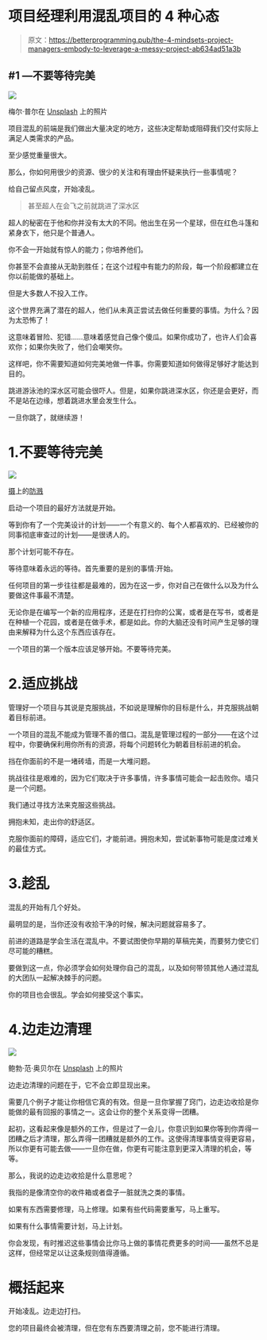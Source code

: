 # 项目经理利用混乱项目的 4 种心态

> 原文：<https://betterprogramming.pub/the-4-mindsets-project-managers-embody-to-leverage-a-messy-project-ab634ad51a3b>

## #1 —不要等待完美

![](img/cbde213a30799a045e9a8c5595f4df71.png)

梅尔·普尔在 [Unsplash](https://unsplash.com?utm_source=medium&utm_medium=referral) 上的照片

项目混乱的前端是我们做出大量决定的地方，这些决定帮助或阻碍我们交付实际上满足人类需求的产品。

至少感觉重量很大。

那么，你如何用很少的资源、很少的关注和有理由怀疑来执行一些事情呢？

给自己留点风度，开始凌乱。

> 甚至超人在会飞之前就跳进了深水区

超人的秘密在于他和你并没有太大的不同。他出生在另一个星球，但在红色斗篷和紧身衣下，他只是个普通人。

你不会一开始就有惊人的能力；你培养他们。

你甚至不会直接从无助到胜任；在这个过程中有能力的阶段，每一个阶段都建立在你以前能做的基础上。

但是大多数人不投入工作。

这个世界充满了潜在的超人，他们从未真正尝试去做任何重要的事情。为什么？因为太恐怖了！

这意味着冒险、犯错……意味着感觉自己像个傻瓜。如果你成功了，也许人们会喜欢你；如果你失败了，他们会嘲笑你。

这样吧，你不需要知道如何完美地做一件事。你需要知道如何做得足够好才能达到目的。

跳进游泳池的深水区可能会很吓人。但是，如果你跳进深水区，你还是会更好，而不是站在边缘，想着跳进水里会发生什么。

一旦你跳了，就继续游！

# 1.不要等待完美

![](img/e5fc590ad67837be8673e91af8a5f8f5.png)

[摄](https://unsplash.com/@chiro?utm_source=medium&utm_medium=referral)上的[防溅](https://unsplash.com?utm_source=medium&utm_medium=referral)

启动一个项目的最好方法就是开始。

等到你有了一个完美设计的计划——一个有意义的、每个人都喜欢的、已经被你的同事彻底审查过的计划——是很诱人的。

那个计划可能不存在。

等待意味着永远的等待。首先重要的是别的事情:开始。

任何项目的第一步往往都是最难的，因为在这一步，你对自己在做什么以及为什么要做这件事最不清楚。

无论你是在编写一个新的应用程序，还是在打扫你的公寓，或者是在写书，或者是在种植一个花园，或者是在做手术，都是如此。你的大脑还没有时间产生足够的理由来解释为什么这个东西应该存在。

一个项目的第一个版本应该足够开始。不要等待完美。

# 2.适应挑战

管理好一个项目与其说是克服挑战，不如说是理解你的目标是什么，并克服挑战朝着目标前进。

一个项目的混乱不能成为管理不善的借口。混乱是管理过程的一部分——在这个过程中，你要确保利用你所有的资源，将每个问题转化为朝着目标前进的机会。

挡在你面前的不是一堵砖墙，而是一大堆问题。

挑战往往是艰难的，因为它们取决于许多事情，许多事情可能会一起击败你。墙只是一个问题。

我们通过寻找方法来克服这些挑战。

拥抱未知，走出你的舒适区。

克服你面前的障碍，适应它们，才能前进。拥抱未知，尝试新事物可能是度过难关的最佳方式。

# 3.趁乱

混乱的开始有几个好处。

最明显的是，当你还没有收拾干净的时候，解决问题就容易多了。

前进的道路是学会生活在混乱中。不要试图使你早期的草稿完美，而要努力使它们尽可能的糟糕。

要做到这一点，你必须学会如何处理你自己的混乱，以及如何带领其他人通过混乱的大团队一起解决棘手的问题。

你的项目也会很乱。学会如何接受这个事实。

# 4.边走边清理

![](img/9caadf7405c5e9115431da162ba05661.png)

鲍勃·范·奥贝尔在 [Unsplash](https://unsplash.com?utm_source=medium&utm_medium=referral) 上的照片

边走边清理的问题在于，它不会立即显现出来。

需要几个例子才能让你相信它真的有效。但是一旦你掌握了窍门，边走边收拾是你能做的最有回报的事情之一。这会让你的整个关系变得一团糟。

起初，这看起来像是额外的工作，但是过了一会儿，你意识到如果你等到你弄得一团糟之后才清理，那么弄得一团糟就是额外的工作。这使得清理事情变得更容易，所以你更有可能去做——一旦你在做，你更有可能注意到更深入清理的机会，等等。

那么，我说的边走边收拾是什么意思呢？

我指的是像清空你的收件箱或者盘子一脏就洗之类的事情。

如果有东西需要修理，马上修理。如果有些代码需要重写，马上重写。

如果有什么事情需要计划，马上计划。

你会发现，有时推迟这些事情会比你马上做的事情花费更多的时间——虽然不总是这样，但经常足以让这条规则值得遵循。

# 概括起来

开始凌乱。边走边打扫。

您的项目最终会被清理，但在您有东西要清理之前，您不能进行清理。